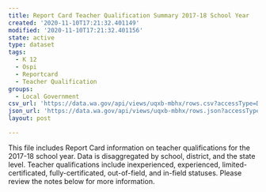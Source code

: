 ```yaml
---
title: Report Card Teacher Qualification Summary 2017-18 School Year
created: '2020-11-10T17:21:32.401149'
modified: '2020-11-10T17:21:32.401156'
state: active
type: dataset
tags:
  - K 12
  - Ospi
  - Reportcard
  - Teacher Qualification
groups:
  - Local Government
csv_url: 'https://data.wa.gov/api/views/uqxb-mbhx/rows.csv?accessType=DOWNLOAD'
json_url: 'https://data.wa.gov/api/views/uqxb-mbhx/rows.json?accessType=DOWNLOAD'
layout: post

---
```

This file includes Report Card information on teacher qualifications for the 2017-18 school year. Data is disaggregated by school, district, and the state level. Teacher qualifications include inexperienced, experienced, limited-certificated, fully-certificated, out-of-field, and in-field statuses. Please review the notes below for more information.
